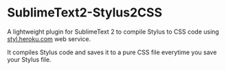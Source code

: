 # SublimeText2-Stylus2CSS

A lightweight plugin for SublimeText 2 to compile Stylus to CSS code using [styl.heroku.com](http://styl.heroku.com) web service.

It compiles Stylus code and saves it to a pure CSS file everytime you save your Stylus file.